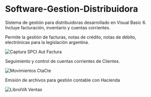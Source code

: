 # Software-Gestion-Distribuidora
Sistema de gestión para distribuidoras desarrollado en Visual Basic 6. Incluye facturación, inventario y cuentas corrientes.

Permite la gestión de facturas, notas de crédito, notas de débito, electrónicas para la legislación argentina.

![Captura SPCI Aut Factura](https://github.com/user-attachments/assets/b3ffbc6d-df1e-4f4e-8960-c5a21d303dee)

Seguimiento y control de cuentas corrientes de Clientes.

![Movimientos CtaCte](https://github.com/user-attachments/assets/dd5b0b06-6de2-426b-bec9-bbf5e33ac676)

Emisión de archivos para gestión contable con Hacienda

![LibroIVA Ventas](https://github.com/user-attachments/assets/a77a5959-639d-489c-8fb3-d530ef874811)

